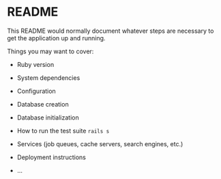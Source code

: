 # README

This README would normally document whatever steps are necessary to get the
application up and running.

Things you may want to cover:

* Ruby version

* System dependencies

* Configuration

* Database creation

* Database initialization

* How to run the test suite
``` rails s ```

* Services (job queues, cache servers, search engines, etc.)

* Deployment instructions

* ...
